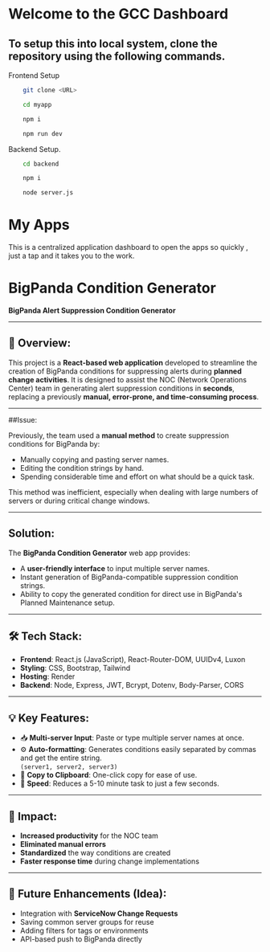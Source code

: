 # Welcome to the GCC Dashboard

## To setup this into local system, clone the repository using the following commands.

Frontend Setup

```bash
    git clone <URL>
```
```bash
    cd myapp

```
```bash
    npm i
```

```bash
    npm run dev

```

Backend Setup.

```bash
    cd backend

```
```bash
    npm i

```
```bash
    node server.js

```


# My Apps

This is a centralized application dashboard to open the apps so quickly , just a tap and it takes you to the work.

# BigPanda Condition Generator

**BigPanda Alert Suppression Condition Generator**

---

## 📌 Overview:

This project is a **React-based web application** developed to streamline the creation of BigPanda conditions for suppressing alerts during **planned change activities**. It is designed to assist the NOC (Network Operations Center) team in generating alert suppression conditions in **seconds**, replacing a previously **manual, error-prone, and time-consuming process**.

---

##Issue:

Previously, the team used a **manual method** to create suppression conditions for BigPanda by:

- Manually copying and pasting server names.
- Editing the condition strings by hand.
- Spending considerable time and effort on what should be a quick task.

This method was inefficient, especially when dealing with large numbers of servers or during critical change windows.

---

## Solution:

The **BigPanda Condition Generator** web app provides:

- A **user-friendly interface** to input multiple server names.
- Instant generation of BigPanda-compatible suppression condition strings.
- Ability to copy the generated condition for direct use in BigPanda's Planned Maintenance setup.

---

## 🛠️ Tech Stack:

- **Frontend**: React.js (JavaScript), React-Router-DOM, UUIDv4, Luxon
- **Styling**: CSS, Bootstrap, Tailwind
- **Hosting**: Render
- **Backend**: Node, Express, JWT, Bcrypt, Dotenv, Body-Parser, CORS

---

## 💡 Key Features:

- 📥 **Multi-server Input**: Paste or type multiple server names at once.
- ⚙️ **Auto-formatting**: Generates conditions easily separated by commas and get the entire string.  
  `(server1, server2, server3)`
- 🔁 **Copy to Clipboard**: One-click copy for ease of use.
- 🚀 **Speed**: Reduces a 5-10 minute task to just a few seconds.

---

## 👥 Impact:

- **Increased productivity** for the NOC team
- **Eliminated manual errors**
- **Standardized** the way conditions are created
- **Faster response time** during change implementations

---

## 🚀 Future Enhancements (Idea):

- Integration with **ServiceNow Change Requests**
- Saving common server groups for reuse
- Adding filters for tags or environments
- API-based push to BigPanda directly
